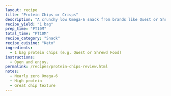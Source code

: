 ```yaml
---
layout: recipe
title: "Protein Chips or Crisps"
description: "A crunchy low Omega-6 snack from brands like Quest or Shrewd Food."
recipe_yield: "1 bag"
prep_time: "PT10M"
total_time: "PT10M"
recipe_category: "Snack"
recipe_cuisine: "Keto"
ingredients:
  - 1 bag protein chips (e.g. Quest or Shrewd Food)
instructions:
  - Open and enjoy.
permalink: /recipes/protein-chips-review.html
notes:
  - Nearly zero Omega-6
  - High protein
  - Great chip texture
---
```


